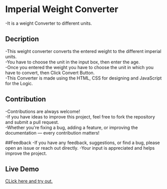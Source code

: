 # Imperial Weight Converter
-It is a weight Converter to different units.

## Decription
-This weight converter converts the entered weight to the different imperial units.
<br>
-You have to choose the unit in the input box, then enter the age.
<br>
-Once you entered the weight you have to choose the unit in which you have to convert, then Click Convert Button.
<br>
-This Converter is made using the HTML, CSS for designing and JavaScript for the Logic.

## Contribution
-Contributions are always welcome!
<br>
-If you have ideas to improve this project, feel free to fork the repository and submit a pull request.
<br>
-Whether you're fixing a bug, adding a feature, or improving the documentation — every contribution matters!

##Feedback
-If you have any feedback, suggestions, or find a bug, please open an issue or reach out directly.
-Your input is appreciated and helps improve the project.

## Live Demo
[CLick here and try out.](https://jineshkhalas.github.io/Imperial-Weight-Converter/)
